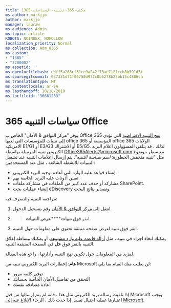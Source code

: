 ```yaml
---
title: 1385-مكتب-365-تنبيه-السياسات
ms.author: markjjo
author: markjjo
manager: lauraw
ms.audience: Admin
ms.topic: article
ROBOTS: NOINDEX, NOFOLLOW
localization_priority: Normal
ms.collection: Adm_O365
ms.custom:
- "1385"
- "3200002"
ms.assetid: ''
ms.openlocfilehash: edff5a265cf31ce9a242f73ae7121ccb8b591d5f
ms.sourcegitcommit: 037331d71f06750d972c0b6278b23bb15c4806ca
ms.translationtype: MT
ms.contentlocale: ar-SA
ms.lasthandoff: 10/18/2019
ms.locfileid: "36661283"
---
```

# <a name="office-365-alert-policies"></a>سياسات التنبيه 365 Office

يوفر "مركز التوافق & الأمان" الخاص ب Office 365 [نهج التنبيه الافتراضية](https://docs.microsoft.com/office365/securitycompliance/alert-policies#default-alert-policies) التي تؤدي إلى تنبيات للمؤسسات التي لديها office 365 المؤسسة أو office 365 الولايات الامريكيه E1/G1 أو E3/G3 أو الاشتراك E5/G5. لذلك ، قد يتلقى المسؤولون اعلام البريد الكتروني تنبيه المرسلة بواسطة Office365Alerts@microsoft.com مع سطر موضوع مثل "تنبيه منخفض الخطورة: *اسم سياسة التنبيه*". يتم إرسال اعلامات التنبيه عند تشغيل التنبيات للانشطه الشائعة ، مثل عند المستخدمين:

- إنشاء قواعد علبه الوارد التي أعاده توجيه البريد الكتروني.
- تعيين أذونات علبه البريد الخاصة بهم.
- مشاركه أو حذف عدد كبير من الملفات في مشاركه ملفات SharePoint.
- إنشاء عمليات بحث eDiscovery وتصدير نتائج البحث.

مراجعه التنبيه والتصرف فيه:

1. انتقل إلى [مركز التوافق & الأمان](https://protection.office.com) وقم بتسجيل الدخول.
2.  > انقر **فوق تنبيات****عرض التنبيات**.
3. انقر فوق تنبيه لعرض صفحه منبثقة تحتوي علي معلومات حول التنبيه.

يمكنك اتخاذ اجراء في تنبيه ، مثل [أزاله قاعده علبه وارد مشبوهة](https://docs.microsoft.com/office365/securitycompliance/responding-to-a-compromised-email-account). أو يمكنك ببساطه إغلاق التنبيه بالنقر فوق **حل** في الصفحة المنبثقة التنبيه.

لمزيد من المعلومات حول تكوين نهج التنبيه وأدارتها ، راجع [هذه المقالة](https://docs.microsoft.com/office365/securitycompliance/alert-policies).

**هام**: إخطارات البريد الكتروني تنبيه من Microsoft لن يطلب منك القيام بما يلي:

- توفير كلمه مرور
- التحقق من تفاصيل الأمان الخاصة بحسابك
- أعاده مصادقه نفسك

إذا تلقيت رسالة بريد الكتروني مثل هذا ، فانه لم يتم إرسالها من قبل Microsoft ويجب اعتبارها عمليه احتيال تصيد. إذا حدث ذلك ، الرجاء [الإبلاغ عنه إلى Microsoft](https://docs.microsoft.com/office365/SecurityCompliance/report-junk-email-and-phishing-scams-in-outlook-on-the-web-eop).
